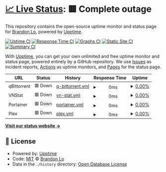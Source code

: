 # [📈 Live Status](https://bklo94.github.io/upptime): <!--live status--> **🟥 Complete outage**

This repository contains the open-source uptime monitor and status page for [Brandon Lo](https://brandonkitlo.com/), powered by [Upptime](https://github.com/upptime/upptime).

[![Uptime CI](https://github.com/bklo94/upptime/workflows/Uptime%20CI/badge.svg)](https://github.com/bklo94/upptime/actions?query=workflow%3A%22Uptime+CI%22)
[![Response Time CI](https://github.com/bklo94/upptime/workflows/Response%20Time%20CI/badge.svg)](https://github.com/bklo94/upptime/actions?query=workflow%3A%22Response+Time+CI%22)
[![Graphs CI](https://github.com/bklo94/upptime/workflows/Graphs%20CI/badge.svg)](https://github.com/bklo94/upptime/actions?query=workflow%3A%22Graphs+CI%22)
[![Static Site CI](https://github.com/bklo94/upptime/workflows/Static%20Site%20CI/badge.svg)](https://github.com/bklo94/upptime/actions?query=workflow%3A%22Static+Site+CI%22)
[![Summary CI](https://github.com/bklo94/upptime/workflows/Summary%20CI/badge.svg)](https://github.com/bklo94/upptime/actions?query=workflow%3A%22Summary+CI%22)

With [Upptime](https://upptime.js.org), you can get your own unlimited and free uptime monitor and status page, powered entirely by a GitHub repository. We use [Issues](https://github.com/bklo94/upptime/issues) as incident reports, [Actions](https://github.com/bklo94/upptime/actions) as uptime monitors, and [Pages](https://bklo94.github.io/upptime) for the status page.

<!--start: status pages-->
<!-- This summary is generated by Upptime (https://github.com/upptime/upptime) -->
<!-- Do not edit this manually, your changes will be overwritten -->
<!-- prettier-ignore -->
| URL | Status | History | Response Time | Uptime |
| --- | ------ | ------- | ------------- | ------ |
| <img alt="" src="https://icons.duckduckgo.com/ip3/null.ico" height="13"> qBittorrent | 🟥 Down | [q-bittorrent.yml](https://github.com/bklo94/upptime/commits/HEAD/history/q-bittorrent.yml) | <details><summary><img alt="Response time graph" src="./graphs/q-bittorrent/response-time-week.png" height="20"> 0ms</summary><br><a href="https://bklo94.github.io/upptime/history/q-bittorrent"><img alt="Response time 419" src="https://img.shields.io/endpoint?url=https%3A%2F%2Fraw.githubusercontent.com%2Fbklo94%2Fupptime%2FHEAD%2Fapi%2Fq-bittorrent%2Fresponse-time.json"></a><br><a href="https://bklo94.github.io/upptime/history/q-bittorrent"><img alt="24-hour response time 0" src="https://img.shields.io/endpoint?url=https%3A%2F%2Fraw.githubusercontent.com%2Fbklo94%2Fupptime%2FHEAD%2Fapi%2Fq-bittorrent%2Fresponse-time-day.json"></a><br><a href="https://bklo94.github.io/upptime/history/q-bittorrent"><img alt="7-day response time 0" src="https://img.shields.io/endpoint?url=https%3A%2F%2Fraw.githubusercontent.com%2Fbklo94%2Fupptime%2FHEAD%2Fapi%2Fq-bittorrent%2Fresponse-time-week.json"></a><br><a href="https://bklo94.github.io/upptime/history/q-bittorrent"><img alt="30-day response time 0" src="https://img.shields.io/endpoint?url=https%3A%2F%2Fraw.githubusercontent.com%2Fbklo94%2Fupptime%2FHEAD%2Fapi%2Fq-bittorrent%2Fresponse-time-month.json"></a><br><a href="https://bklo94.github.io/upptime/history/q-bittorrent"><img alt="1-year response time 422" src="https://img.shields.io/endpoint?url=https%3A%2F%2Fraw.githubusercontent.com%2Fbklo94%2Fupptime%2FHEAD%2Fapi%2Fq-bittorrent%2Fresponse-time-year.json"></a></details> | <details><summary><a href="https://bklo94.github.io/upptime/history/q-bittorrent">0.00%</a></summary><a href="https://bklo94.github.io/upptime/history/q-bittorrent"><img alt="All-time uptime 68.97%" src="https://img.shields.io/endpoint?url=https%3A%2F%2Fraw.githubusercontent.com%2Fbklo94%2Fupptime%2FHEAD%2Fapi%2Fq-bittorrent%2Fuptime.json"></a><br><a href="https://bklo94.github.io/upptime/history/q-bittorrent"><img alt="24-hour uptime 0.00%" src="https://img.shields.io/endpoint?url=https%3A%2F%2Fraw.githubusercontent.com%2Fbklo94%2Fupptime%2FHEAD%2Fapi%2Fq-bittorrent%2Fuptime-day.json"></a><br><a href="https://bklo94.github.io/upptime/history/q-bittorrent"><img alt="7-day uptime 0.00%" src="https://img.shields.io/endpoint?url=https%3A%2F%2Fraw.githubusercontent.com%2Fbklo94%2Fupptime%2FHEAD%2Fapi%2Fq-bittorrent%2Fuptime-week.json"></a><br><a href="https://bklo94.github.io/upptime/history/q-bittorrent"><img alt="30-day uptime 1.38%" src="https://img.shields.io/endpoint?url=https%3A%2F%2Fraw.githubusercontent.com%2Fbklo94%2Fupptime%2FHEAD%2Fapi%2Fq-bittorrent%2Fuptime-month.json"></a><br><a href="https://bklo94.github.io/upptime/history/q-bittorrent"><img alt="1-year uptime 18.00%" src="https://img.shields.io/endpoint?url=https%3A%2F%2Fraw.githubusercontent.com%2Fbklo94%2Fupptime%2FHEAD%2Fapi%2Fq-bittorrent%2Fuptime-year.json"></a></details>
| <img alt="" src="https://icons.duckduckgo.com/ip3/null.ico" height="13"> VNStat | 🟥 Down | [vn-stat.yml](https://github.com/bklo94/upptime/commits/HEAD/history/vn-stat.yml) | <details><summary><img alt="Response time graph" src="./graphs/vn-stat/response-time-week.png" height="20"> 0ms</summary><br><a href="https://bklo94.github.io/upptime/history/vn-stat"><img alt="Response time 582" src="https://img.shields.io/endpoint?url=https%3A%2F%2Fraw.githubusercontent.com%2Fbklo94%2Fupptime%2FHEAD%2Fapi%2Fvn-stat%2Fresponse-time.json"></a><br><a href="https://bklo94.github.io/upptime/history/vn-stat"><img alt="24-hour response time 0" src="https://img.shields.io/endpoint?url=https%3A%2F%2Fraw.githubusercontent.com%2Fbklo94%2Fupptime%2FHEAD%2Fapi%2Fvn-stat%2Fresponse-time-day.json"></a><br><a href="https://bklo94.github.io/upptime/history/vn-stat"><img alt="7-day response time 0" src="https://img.shields.io/endpoint?url=https%3A%2F%2Fraw.githubusercontent.com%2Fbklo94%2Fupptime%2FHEAD%2Fapi%2Fvn-stat%2Fresponse-time-week.json"></a><br><a href="https://bklo94.github.io/upptime/history/vn-stat"><img alt="30-day response time 0" src="https://img.shields.io/endpoint?url=https%3A%2F%2Fraw.githubusercontent.com%2Fbklo94%2Fupptime%2FHEAD%2Fapi%2Fvn-stat%2Fresponse-time-month.json"></a><br><a href="https://bklo94.github.io/upptime/history/vn-stat"><img alt="1-year response time 588" src="https://img.shields.io/endpoint?url=https%3A%2F%2Fraw.githubusercontent.com%2Fbklo94%2Fupptime%2FHEAD%2Fapi%2Fvn-stat%2Fresponse-time-year.json"></a></details> | <details><summary><a href="https://bklo94.github.io/upptime/history/vn-stat">0.00%</a></summary><a href="https://bklo94.github.io/upptime/history/vn-stat"><img alt="All-time uptime 68.16%" src="https://img.shields.io/endpoint?url=https%3A%2F%2Fraw.githubusercontent.com%2Fbklo94%2Fupptime%2FHEAD%2Fapi%2Fvn-stat%2Fuptime.json"></a><br><a href="https://bklo94.github.io/upptime/history/vn-stat"><img alt="24-hour uptime 0.00%" src="https://img.shields.io/endpoint?url=https%3A%2F%2Fraw.githubusercontent.com%2Fbklo94%2Fupptime%2FHEAD%2Fapi%2Fvn-stat%2Fuptime-day.json"></a><br><a href="https://bklo94.github.io/upptime/history/vn-stat"><img alt="7-day uptime 0.00%" src="https://img.shields.io/endpoint?url=https%3A%2F%2Fraw.githubusercontent.com%2Fbklo94%2Fupptime%2FHEAD%2Fapi%2Fvn-stat%2Fuptime-week.json"></a><br><a href="https://bklo94.github.io/upptime/history/vn-stat"><img alt="30-day uptime 1.38%" src="https://img.shields.io/endpoint?url=https%3A%2F%2Fraw.githubusercontent.com%2Fbklo94%2Fupptime%2FHEAD%2Fapi%2Fvn-stat%2Fuptime-month.json"></a><br><a href="https://bklo94.github.io/upptime/history/vn-stat"><img alt="1-year uptime 18.00%" src="https://img.shields.io/endpoint?url=https%3A%2F%2Fraw.githubusercontent.com%2Fbklo94%2Fupptime%2FHEAD%2Fapi%2Fvn-stat%2Fuptime-year.json"></a></details>
| <img alt="" src="https://icons.duckduckgo.com/ip3/null.ico" height="13"> Portainer | 🟥 Down | [portainer.yml](https://github.com/bklo94/upptime/commits/HEAD/history/portainer.yml) | <details><summary><img alt="Response time graph" src="./graphs/portainer/response-time-week.png" height="20"> 0ms</summary><br><a href="https://bklo94.github.io/upptime/history/portainer"><img alt="Response time 544" src="https://img.shields.io/endpoint?url=https%3A%2F%2Fraw.githubusercontent.com%2Fbklo94%2Fupptime%2FHEAD%2Fapi%2Fportainer%2Fresponse-time.json"></a><br><a href="https://bklo94.github.io/upptime/history/portainer"><img alt="24-hour response time 0" src="https://img.shields.io/endpoint?url=https%3A%2F%2Fraw.githubusercontent.com%2Fbklo94%2Fupptime%2FHEAD%2Fapi%2Fportainer%2Fresponse-time-day.json"></a><br><a href="https://bklo94.github.io/upptime/history/portainer"><img alt="7-day response time 0" src="https://img.shields.io/endpoint?url=https%3A%2F%2Fraw.githubusercontent.com%2Fbklo94%2Fupptime%2FHEAD%2Fapi%2Fportainer%2Fresponse-time-week.json"></a><br><a href="https://bklo94.github.io/upptime/history/portainer"><img alt="30-day response time 0" src="https://img.shields.io/endpoint?url=https%3A%2F%2Fraw.githubusercontent.com%2Fbklo94%2Fupptime%2FHEAD%2Fapi%2Fportainer%2Fresponse-time-month.json"></a><br><a href="https://bklo94.github.io/upptime/history/portainer"><img alt="1-year response time 552" src="https://img.shields.io/endpoint?url=https%3A%2F%2Fraw.githubusercontent.com%2Fbklo94%2Fupptime%2FHEAD%2Fapi%2Fportainer%2Fresponse-time-year.json"></a></details> | <details><summary><a href="https://bklo94.github.io/upptime/history/portainer">0.00%</a></summary><a href="https://bklo94.github.io/upptime/history/portainer"><img alt="All-time uptime 68.13%" src="https://img.shields.io/endpoint?url=https%3A%2F%2Fraw.githubusercontent.com%2Fbklo94%2Fupptime%2FHEAD%2Fapi%2Fportainer%2Fuptime.json"></a><br><a href="https://bklo94.github.io/upptime/history/portainer"><img alt="24-hour uptime 0.00%" src="https://img.shields.io/endpoint?url=https%3A%2F%2Fraw.githubusercontent.com%2Fbklo94%2Fupptime%2FHEAD%2Fapi%2Fportainer%2Fuptime-day.json"></a><br><a href="https://bklo94.github.io/upptime/history/portainer"><img alt="7-day uptime 0.00%" src="https://img.shields.io/endpoint?url=https%3A%2F%2Fraw.githubusercontent.com%2Fbklo94%2Fupptime%2FHEAD%2Fapi%2Fportainer%2Fuptime-week.json"></a><br><a href="https://bklo94.github.io/upptime/history/portainer"><img alt="30-day uptime 1.38%" src="https://img.shields.io/endpoint?url=https%3A%2F%2Fraw.githubusercontent.com%2Fbklo94%2Fupptime%2FHEAD%2Fapi%2Fportainer%2Fuptime-month.json"></a><br><a href="https://bklo94.github.io/upptime/history/portainer"><img alt="1-year uptime 18.00%" src="https://img.shields.io/endpoint?url=https%3A%2F%2Fraw.githubusercontent.com%2Fbklo94%2Fupptime%2FHEAD%2Fapi%2Fportainer%2Fuptime-year.json"></a></details>
| <img alt="" src="https://icons.duckduckgo.com/ip3/null.ico" height="13"> Plex | 🟥 Down | [plex.yml](https://github.com/bklo94/upptime/commits/HEAD/history/plex.yml) | <details><summary><img alt="Response time graph" src="./graphs/plex/response-time-week.png" height="20"> 0ms</summary><br><a href="https://bklo94.github.io/upptime/history/plex"><img alt="Response time 430" src="https://img.shields.io/endpoint?url=https%3A%2F%2Fraw.githubusercontent.com%2Fbklo94%2Fupptime%2FHEAD%2Fapi%2Fplex%2Fresponse-time.json"></a><br><a href="https://bklo94.github.io/upptime/history/plex"><img alt="24-hour response time 0" src="https://img.shields.io/endpoint?url=https%3A%2F%2Fraw.githubusercontent.com%2Fbklo94%2Fupptime%2FHEAD%2Fapi%2Fplex%2Fresponse-time-day.json"></a><br><a href="https://bklo94.github.io/upptime/history/plex"><img alt="7-day response time 0" src="https://img.shields.io/endpoint?url=https%3A%2F%2Fraw.githubusercontent.com%2Fbklo94%2Fupptime%2FHEAD%2Fapi%2Fplex%2Fresponse-time-week.json"></a><br><a href="https://bklo94.github.io/upptime/history/plex"><img alt="30-day response time 0" src="https://img.shields.io/endpoint?url=https%3A%2F%2Fraw.githubusercontent.com%2Fbklo94%2Fupptime%2FHEAD%2Fapi%2Fplex%2Fresponse-time-month.json"></a><br><a href="https://bklo94.github.io/upptime/history/plex"><img alt="1-year response time 434" src="https://img.shields.io/endpoint?url=https%3A%2F%2Fraw.githubusercontent.com%2Fbklo94%2Fupptime%2FHEAD%2Fapi%2Fplex%2Fresponse-time-year.json"></a></details> | <details><summary><a href="https://bklo94.github.io/upptime/history/plex">0.00%</a></summary><a href="https://bklo94.github.io/upptime/history/plex"><img alt="All-time uptime 68.13%" src="https://img.shields.io/endpoint?url=https%3A%2F%2Fraw.githubusercontent.com%2Fbklo94%2Fupptime%2FHEAD%2Fapi%2Fplex%2Fuptime.json"></a><br><a href="https://bklo94.github.io/upptime/history/plex"><img alt="24-hour uptime 0.00%" src="https://img.shields.io/endpoint?url=https%3A%2F%2Fraw.githubusercontent.com%2Fbklo94%2Fupptime%2FHEAD%2Fapi%2Fplex%2Fuptime-day.json"></a><br><a href="https://bklo94.github.io/upptime/history/plex"><img alt="7-day uptime 0.00%" src="https://img.shields.io/endpoint?url=https%3A%2F%2Fraw.githubusercontent.com%2Fbklo94%2Fupptime%2FHEAD%2Fapi%2Fplex%2Fuptime-week.json"></a><br><a href="https://bklo94.github.io/upptime/history/plex"><img alt="30-day uptime 1.38%" src="https://img.shields.io/endpoint?url=https%3A%2F%2Fraw.githubusercontent.com%2Fbklo94%2Fupptime%2FHEAD%2Fapi%2Fplex%2Fuptime-month.json"></a><br><a href="https://bklo94.github.io/upptime/history/plex"><img alt="1-year uptime 17.98%" src="https://img.shields.io/endpoint?url=https%3A%2F%2Fraw.githubusercontent.com%2Fbklo94%2Fupptime%2FHEAD%2Fapi%2Fplex%2Fuptime-year.json"></a></details>

<!--end: status pages-->

[**Visit our status website →**](https://bklo94.github.io/upptime)

## 📄 License

- Powered by: [Upptime](https://github.com/upptime/upptime)
- Code: [MIT](./LICENSE) © [Brandon Lo](https://brandonkitlo.com/)
- Data in the `./history` directory: [Open Database License](https://opendatacommons.org/licenses/odbl/1-0/)
